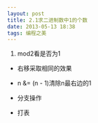 ```yaml
---
layout: post
title: 2.1求二进制数中1的个数 
date: 2013-05-13 18:38 
tags: 编程之美 
---
```


1. mod2看是否为1

* 右移采取相同的效果

* n &= (n - 1)清除n最右边的1

* 分支操作

* 打表
